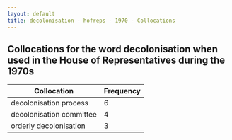 ```yaml
---
layout: default
title: decolonisation - hofreps - 1970 - Collocations
---
```

## Collocations for the word **decolonisation** when used in the House of Representatives during the 1970s

| Collocation | Frequency |
|--------------|----------------|
|decolonisation process|6|
|decolonisation committee|4|
|orderly decolonisation|3|
